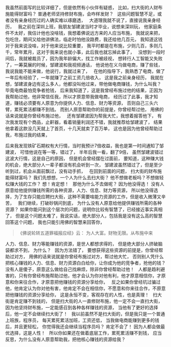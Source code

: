 我虽然前面写的比较详细了，但是依然有小伙伴有疑惑，
比如，扫大街的人财布施能得财富吗？
普通老师坚持修财布施，会咋样发财？
&nbsp;
这些问题智慧不足，或者没有亲身经历过的人确实难以琢磨透，
&nbsp;
大道理我就不说了，直接说我亲身经历，
&nbsp;
我之前在深圳上班，我朋友邹建波当时才毕业，说想来深圳玩，
他家庭条件不太好，我估计他也没啥钱，我想着佛说远方来的人应当布施，
我就说来把，包吃住，期间又给他讲佛法，临走时怕他没路费，我还给他几百元，
我知道这钱对于我来说没啥，对于他来说比较重要，
我平时都是在布施，少则几百，多则几千，常年累月，这对于我来说也就小事，此后我也就忘掉此事了，
&nbsp;
没想到一段时间后，我就被裁员了，因为我年龄偏大，找工作被歧视，
想转行人工智能又失败了，一筹莫展的时候，邹建波和我视频通话，
他说他在义乌做电商，赚了些钱，
我说我能不能来做，他说行，我就过来了，
&nbsp;
在他的指导下，我熟悉了电商，做了一年后有经验了，一年就赚了之前工资几倍收入，
这是我之前亲身经历，
我就在想，邹建波身边有这么多人，他都没叫他过来，带他做电商赚钱，为什么叫我？
毕竟电商最怕竞争者抢钱，
后来我知道了，这是我曾经布施过他的结果，正因为我帮助过他，他非常信任我，所以才原意带我做电商，
经历过了此事，我才知道，赚钱必须要有人原意为你提供人力、信息、财力等资源，
否则自己三头六臂，累死累活都赚不到钱。
而别人原意帮助你的前提是，你曾经帮过他，
用佛的话来说就是你曾经布施过他，
&nbsp;
还有邹建波因为帮我大忙，我想着报答他下，
有次我发现有个商品，止鼾器，看着销量利润还不错，我就推荐给邹建波了，
结果他拿着这款没几天就上了首页，十几天就卖了百万单，
这也是因为他曾经帮助过我，布施过我的结果，

后来我发现铁矿石期权有大行情，当时我预计7倍收益，我也是第一时间通知了邹建波，
可惜他说在等一等，错过了，
半年后我一看，翻了9倍，
虽然邹建波错过这波大行情，这是自己的原因，
但是机会曾经摆在过面前，
要知道，这种赚大钱的机会，绝大部分人一辈子都没有机会听到一次，
邹建波虽然错过了，但是至少听到过，机会从面前飘过，没有动手抓，
&nbsp;
在回到前面的问题，
扫大街的财布施能得财富吗？
我们先想想，一个人为什么去扫大街？
他不想做老板吗？不想做轻松赚大钱的工作？
想！肯定想！
&nbsp;
那他为什么不去做呢？
因为他没得选！
没有人原意给他提供赚钱所需的各种资源，人力、信息、财力等资源，
所以他没得选择，为了生存只能应聘扫大街，这种不需要啥能力资源的工作，但是收入微薄又辛苦，
&nbsp;
我们继续，打破砂锅问到底，
为什么没有人原意给他提供赚钱所需的各种资源？
如果你能问到这个层次的问题，说明你比较有智慧了，已经接近事实真相了，
但是这个问题太难了，我说实话，绝大部分人，包括我是没有这么高的智慧回答这个问题，
我也只能引用佛的智慧来回答你，
&nbsp;
> 《佛说轮转五道罪福报应经》云：
> 为人大富。财物无限。从布施中来 

人力、信息、财力等能赚钱的资源，是世人都想求得的，
但是绝大部分人挤破脑袋都求不到，
为什么？
&nbsp;
因为方法错了，
要想获得这些资源的前提是，你曾经帮助过对方，
用佛的话来说就是你曾经布施过对方，帮过他大忙，
否则别人凭什么把核心赚钱的人力、信息、财力资源白白给你，让你成为他的竞争者，抢他的钱？
没有人是傻子，原意这么做给自己找麻烦，除非你曾经帮助过他！
&nbsp;
人都是趋利避害的，只有你曾经布施帮助过他，他才会认为你对他有利，他才原意相信你，才原意和你来往合作，才原意把他赚钱的资源分享给你，
&nbsp;
反之如果你曾经坑过骗过他，他肯定认为你对他有害，他肯定不会在相信你，不愿意和你来往合作，不原意把他赚钱的资源分享给你，
这是永恒不变，客观存在的人性，也是真理！
&nbsp;
扫大街是肯定赚不到钱的，
但是扫大街的人一直修财布施，他一定不会一直扫大街，
因为他坚持财布施，一定能感召到各种各样赚钱的资源，
当他有了更好的选择后，他一定不会继续扫大街了！
&nbsp;
我以前虽然不是扫大街的，但是我只是一个普通上班族，程序员，
每天累死累活加班，工资还低，
当我做电商能赚到更多的钱后，并且更轻松，
你觉得我还会继续当程序员吗？
肯定不会了！
因为人都会做最优选择，这是人性！
&nbsp;
所以你如果还在做着底层工作，累死累活赚不到钱，
应当反思，为什么没有人原意帮助我，把他核心赚钱的资源给我？




